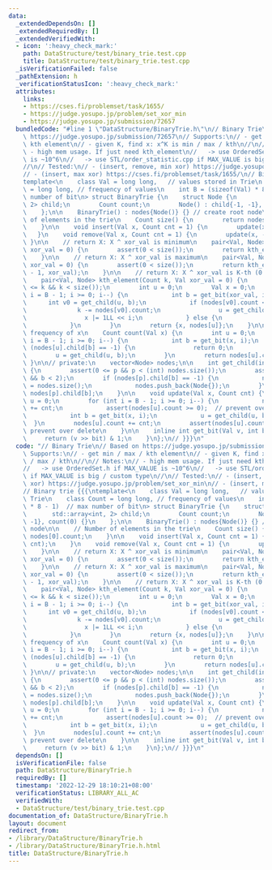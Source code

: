 ```yaml
---
data:
  _extendedDependsOn: []
  _extendedRequiredBy: []
  _extendedVerifiedWith:
  - icon: ':heavy_check_mark:'
    path: DataStructure/test/binary_trie.test.cpp
    title: DataStructure/test/binary_trie.test.cpp
  _isVerificationFailed: false
  _pathExtension: h
  _verificationStatusIcon: ':heavy_check_mark:'
  attributes:
    links:
    - https://cses.fi/problemset/task/1655/
    - https://judge.yosupo.jp/problem/set_xor_min
    - https://judge.yosupo.jp/submission/72657
  bundledCode: "#line 1 \"DataStructure/BinaryTrie.h\"\n// Binary Trie\n// Based on\
    \ https://judge.yosupo.jp/submission/72657\n// Supports:\n// - get min / max /\
    \ kth element\n// - given K, find x: x^K is min / max / kth\n//\n// Notes:\n//\
    \ - high mem usage. If just need kth_element\n//   -> use OrderedSet.h if MAX_VALUE\
    \ is ~10^6\n//   -> use STL/order_statistic.cpp if MAX_VALUE is big / custom type\n\
    //\n// Tested:\n// - (insert, remove, min xor) https://judge.yosupo.jp/problem/set_xor_min\n\
    // - (insert, max xor) https://cses.fi/problemset/task/1655/\n// Binary trie {{{\n\
    template<\n    class Val = long long,   // values stored in Trie\n    class Count\
    \ = long long, // frequency of values\n    int B = (sizeof(Val) * 8 - 1)  // max\
    \ number of bit\n> struct BinaryTrie {\n    struct Node {\n        std::array<int,\
    \ 2> child;\n        Count count;\n        Node() : child{-1, -1}, count(0) {}\n\
    \    };\n\n    BinaryTrie() : nodes{Node()} {} // create root node\n\n    // Number\
    \ of elements in the trie\n    Count size() {\n        return nodes[0].count;\n\
    \    }\n\n    void insert(Val x, Count cnt = 1) {\n        update(x, cnt);\n \
    \   }\n    void remove(Val x, Count cnt = 1) {\n        update(x, -cnt);\n   \
    \ }\n\n    // return X: X ^ xor_val is minimum\n    pair<Val, Node> min_element(Val\
    \ xor_val = 0) {\n        assert(0 < size());\n        return kth_element(0, xor_val);\n\
    \    }\n\n    // return X: X ^ xor_val is maximum\n    pair<Val, Node> max_element(Val\
    \ xor_val = 0) {\n        assert(0 < size());\n        return kth_element(size()\
    \ - 1, xor_val);\n    }\n\n    // return X: X ^ xor_val is K-th (0 <= K < size())\n\
    \    pair<Val, Node> kth_element(Count k, Val xor_val = 0) {\n        assert(0\
    \ <= k && k < size());\n        int u = 0;\n        Val x = 0;\n        for (int\
    \ i = B - 1; i >= 0; i--) {\n            int b = get_bit(xor_val, i);\n      \
    \      int v0 = get_child(u, b);\n            if (nodes[v0].count <= k) {\n  \
    \              k -= nodes[v0].count;\n                u = get_child(u, 1-b);\n\
    \                x |= 1LL << i;\n            } else {\n                u = v0;\n\
    \            }\n        }\n        return {x, nodes[u]};\n    }\n\n    // return\
    \ frequency of x\n    Count count(Val x) {\n        int u = 0;\n        for (int\
    \ i = B - 1; i >= 0; i--) {\n            int b = get_bit(x, i);\n            if\
    \ (nodes[u].child[b] == -1) {\n                return 0;\n            }\n    \
    \        u = get_child(u, b);\n        }\n        return nodes[u].count;\n   \
    \ }\n\n// private:\n    vector<Node> nodes;\n\n    int get_child(int p, int b)\
    \ {\n        assert(0 <= p && p < (int) nodes.size());\n        assert(0 <= b\
    \ && b < 2);\n        if (nodes[p].child[b] == -1) {\n            nodes[p].child[b]\
    \ = nodes.size();\n            nodes.push_back(Node{});\n        }\n        return\
    \ nodes[p].child[b];\n    }\n\n    void update(Val x, Count cnt) {\n        int\
    \ u = 0;\n        for (int i = B - 1; i >= 0; i--) {\n            nodes[u].count\
    \ += cnt;\n            assert(nodes[u].count >= 0);  // prevent over delete\n\
    \            int b = get_bit(x, i);\n            u = get_child(u, b);\n      \
    \  }\n        nodes[u].count += cnt;\n        assert(nodes[u].count >= 0);  //\
    \ prevent over delete\n    }\n\n    inline int get_bit(Val v, int bit) {\n   \
    \     return (v >> bit) & 1;\n    }\n};\n// }}}\n"
  code: "// Binary Trie\n// Based on https://judge.yosupo.jp/submission/72657\n//\
    \ Supports:\n// - get min / max / kth element\n// - given K, find x: x^K is min\
    \ / max / kth\n//\n// Notes:\n// - high mem usage. If just need kth_element\n\
    //   -> use OrderedSet.h if MAX_VALUE is ~10^6\n//   -> use STL/order_statistic.cpp\
    \ if MAX_VALUE is big / custom type\n//\n// Tested:\n// - (insert, remove, min\
    \ xor) https://judge.yosupo.jp/problem/set_xor_min\n// - (insert, max xor) https://cses.fi/problemset/task/1655/\n\
    // Binary trie {{{\ntemplate<\n    class Val = long long,   // values stored in\
    \ Trie\n    class Count = long long, // frequency of values\n    int B = (sizeof(Val)\
    \ * 8 - 1)  // max number of bit\n> struct BinaryTrie {\n    struct Node {\n \
    \       std::array<int, 2> child;\n        Count count;\n        Node() : child{-1,\
    \ -1}, count(0) {}\n    };\n\n    BinaryTrie() : nodes{Node()} {} // create root\
    \ node\n\n    // Number of elements in the trie\n    Count size() {\n        return\
    \ nodes[0].count;\n    }\n\n    void insert(Val x, Count cnt = 1) {\n        update(x,\
    \ cnt);\n    }\n    void remove(Val x, Count cnt = 1) {\n        update(x, -cnt);\n\
    \    }\n\n    // return X: X ^ xor_val is minimum\n    pair<Val, Node> min_element(Val\
    \ xor_val = 0) {\n        assert(0 < size());\n        return kth_element(0, xor_val);\n\
    \    }\n\n    // return X: X ^ xor_val is maximum\n    pair<Val, Node> max_element(Val\
    \ xor_val = 0) {\n        assert(0 < size());\n        return kth_element(size()\
    \ - 1, xor_val);\n    }\n\n    // return X: X ^ xor_val is K-th (0 <= K < size())\n\
    \    pair<Val, Node> kth_element(Count k, Val xor_val = 0) {\n        assert(0\
    \ <= k && k < size());\n        int u = 0;\n        Val x = 0;\n        for (int\
    \ i = B - 1; i >= 0; i--) {\n            int b = get_bit(xor_val, i);\n      \
    \      int v0 = get_child(u, b);\n            if (nodes[v0].count <= k) {\n  \
    \              k -= nodes[v0].count;\n                u = get_child(u, 1-b);\n\
    \                x |= 1LL << i;\n            } else {\n                u = v0;\n\
    \            }\n        }\n        return {x, nodes[u]};\n    }\n\n    // return\
    \ frequency of x\n    Count count(Val x) {\n        int u = 0;\n        for (int\
    \ i = B - 1; i >= 0; i--) {\n            int b = get_bit(x, i);\n            if\
    \ (nodes[u].child[b] == -1) {\n                return 0;\n            }\n    \
    \        u = get_child(u, b);\n        }\n        return nodes[u].count;\n   \
    \ }\n\n// private:\n    vector<Node> nodes;\n\n    int get_child(int p, int b)\
    \ {\n        assert(0 <= p && p < (int) nodes.size());\n        assert(0 <= b\
    \ && b < 2);\n        if (nodes[p].child[b] == -1) {\n            nodes[p].child[b]\
    \ = nodes.size();\n            nodes.push_back(Node{});\n        }\n        return\
    \ nodes[p].child[b];\n    }\n\n    void update(Val x, Count cnt) {\n        int\
    \ u = 0;\n        for (int i = B - 1; i >= 0; i--) {\n            nodes[u].count\
    \ += cnt;\n            assert(nodes[u].count >= 0);  // prevent over delete\n\
    \            int b = get_bit(x, i);\n            u = get_child(u, b);\n      \
    \  }\n        nodes[u].count += cnt;\n        assert(nodes[u].count >= 0);  //\
    \ prevent over delete\n    }\n\n    inline int get_bit(Val v, int bit) {\n   \
    \     return (v >> bit) & 1;\n    }\n};\n// }}}\n"
  dependsOn: []
  isVerificationFile: false
  path: DataStructure/BinaryTrie.h
  requiredBy: []
  timestamp: '2022-12-29 18:10:21+08:00'
  verificationStatus: LIBRARY_ALL_AC
  verifiedWith:
  - DataStructure/test/binary_trie.test.cpp
documentation_of: DataStructure/BinaryTrie.h
layout: document
redirect_from:
- /library/DataStructure/BinaryTrie.h
- /library/DataStructure/BinaryTrie.h.html
title: DataStructure/BinaryTrie.h
---
```

